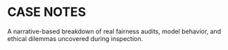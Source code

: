 # CASE NOTES



A narrative-based breakdown of real fairness audits, model behavior, and ethical dilemmas uncovered during inspection.




